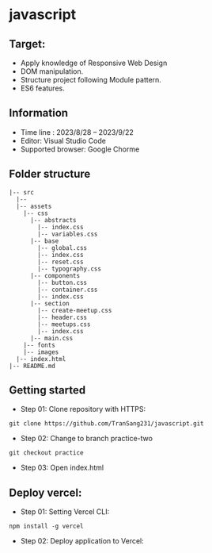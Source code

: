 # javascript

## Target: 
- Apply knowledge of Responsive Web Design
- DOM manipulation.
- Structure project following Module pattern.
- ES6 features.
## Information 
- Time line : 2023/8/28 – 2023/9/22 
- Editor: Visual Studio Code
- Supported browser: Google Chorme
## Folder structure
```
|-- src
  |-- 
  |-- assets
    |-- css
      |-- abstracts
        |-- index.css
        |-- variables.css
      |-- base
        |-- global.css
        |-- index.css
        |-- reset.css
        |-- typography.css
      |-- components
        |-- button.css
        |-- container.css
        |-- index.css
      |-- section
        |-- create-meetup.css
        |-- header.css
        |-- meetups.css
        |-- index.css
      |-- main.css
    |-- fonts
    |-- images
  |-- index.html
|-- README.md
```
## Getting started
- Step 01: Clone repository with HTTPS:
```
git clone https://github.com/TranSang231/javascript.git
```
- Step 02: Change to branch practice-two
```
git checkout practice
```
- Step 03: Open index.html
## Deploy vercel:
- Step 01: Setting Vercel CLI:
```
npm install -g vercel
```
- Step 02: Deploy application to Vercel:

